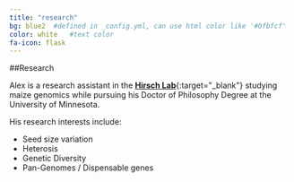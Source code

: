 ```yaml
---
title: "research"
bg: blue2  #defined in _config.yml, can use html color like '#0fbfcf'
color: white   #text color
fa-icon: flask
---
```


##Research  

Alex is a research assistant in the [**Hirsch Lab**](http://hirschlab.cfans.umn.edu){:target="_blank"} studying maize genomics while pursuing his Doctor of Philosophy Degree at the University of Minnesota.  

His research interests include:  

* Seed size variation  
* Heterosis  
* Genetic Diversity  
* Pan-Genomes / Dispensable genes  
